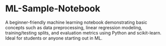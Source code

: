 # ML-Sample-Notebook
A beginner-friendly machine learning notebook demonstrating basic concepts such as data preprocessing, linear regression modeling, training/testing splits, and evaluation metrics using Python and scikit-learn. Ideal for students or anyone starting out in ML.
